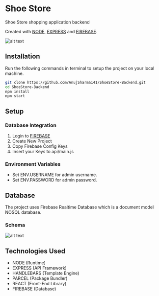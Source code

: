 # Shoe Store

Shoe Store shopping application backend

 Created with [NODE](https://nodejs.org/), [EXPRESS](https://expressjs.com/) and [FIREBASE](https://firebase.google.com/).


![alt text](https://i.ibb.co/z6ht71p/screely-1598998630874.png)


## Installation

Run the following commands in terminal to setup the project on your local machine.

```bash 
git clone https://github.com/AnujSharma141/ShoeStore-Backend.git
cd ShoeStore-Backend
npm install
npm start
```

## Setup

### Database Integration

1. Login to [FIREBASE](https://firebase.google.com/)
2. Create New Project
3. Copy Firebase Config Keys
4. Insert your Keys to api/main.js

### Environment Variables

* Set ENV.USERNAME for admin username.
* Set ENV.PASSWORD for admin password.

## Database

The project uses Firebase Realtime Database which is a document model NOSQL database.
 
### Schema 

![alt text](https://i.ibb.co/VpnBx0H/Screenshot-from-2020-09-05-21-24-37.png)

## Technologies Used

* NODE (Runtime)
* EXPRESS (API Framework)
* HANDLEBARS (Template Engine)
* PARCEL (Package Bundler)
* REACT (Front-End Library)
* FIREBASE (Database)


